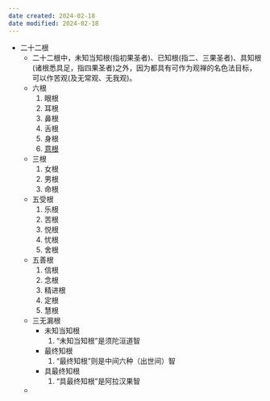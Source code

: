 ```yaml
---
date created: 2024-02-18
date modified: 2024-02-18
---
```

- 二十二根
    - 二十二根中，未知当知根(指初果圣者)、已知根(指二、三果圣者)、具知根(诸根悉具足，指四果圣者)之外，因为都具有可作为观禅的名色法目标，可以作苦观(及无常观、无我观)。
    - 六根
        1. 眼根
        2. 耳根
        3. 鼻根
        4. 舌根
        5. 身根
        6. [意根](意根.md) 
    - 三根
        1. 女根
        2. 男根
        3. 命根
    - 五受根
        1. 乐根 
        2. 苦根 
        3. 悦根 
        4. 忧根 
        5. 舍根
    - 五善根
        1. 信根 
        2. 念根
        3. 精进根 
        4. 定根
        5. 慧根
    - 三无漏根
        - 未知当知根
            1. “未知当知根”是须陀洹道智
        - 最终知根
            1. “最终知根”则是中间六种（出世间）智
        - 具最终知根
            1. “具最终知根”是阿拉汉果智
    - 
